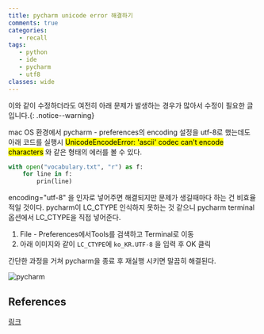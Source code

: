 ```yaml
---
title: pycharm unicode error 해결하기
comments: true
categories:
   - recall
tags:
   - python
   - ide
   - pycharm
   - utf8
classes: wide
---
```


이와 같이 수정하더라도 여전히 아래 문제가 발생하는 경우가 많아서 수정이 필요한 글입니다.{: .notice--warning}

mac OS 환경에서 pycharm - preferences의 encoding 설정을 utf-8로 했는데도 아래 코드를 실행시
<mark>UnicodeEncodeError: 'ascii' codec can't encode characters</mark> 와 같은 형태의 에러를 볼 수 있다.

```python
with open("vocabulary.txt", "r") as f:
    for line in f:
        prin(line)
```
encoding="utf-8" 을 인자로 넣어주면 해결되지만 문제가 생길때마다 하는 건 비효율적일 것이다.
pycharm이 LC_CTYPE 인식하지 못하는 것 같으니 pycharm terminal 옵션에서 LC_CTYPE을 직접 넣어준다.

1. File - Preferences에서Tools를 검색하고 Terminal로 이동
2. 아래 이미지와 같이 `LC_CTYPE`에 `ko_KR.UTF-8` 을 입력 후 OK 클릭

간단한 과정을 거쳐 pycharm을 종료 후 재실행 시키면 말끔히 해결된다.

![pycharm](https://d2ddoduugvun08.cloudfront.net/items/1K0J452L2K22413L1e2v/2019-03-29_14-43-53.png)

## References

[링크](https://hashcode.co.kr/questions/5306/pycharm-에서-한글-사용할-때-encoding-문제가-발생합니다)

